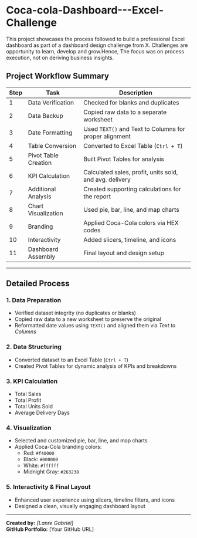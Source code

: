 # Coca-cola-Dashboard---Excel-Challenge

This project showcases the process followed to build a professional Excel dashboard as part of a dashboard design challenge from X. 
Challenges are opportunity to learn, develop and grow.Hence,
The focus was on process execution, not on deriving business insights.

## Project Workflow Summary

| Step | Task                        | Description                                                |
|------|-----------------------------|------------------------------------------------------------|
| 1    | Data Verification           | Checked for blanks and duplicates                          |
| 2    | Data Backup                 | Copied raw data to a separate worksheet                    |
| 3    | Date Formatting             | Used `TEXT()` and Text to Columns for proper alignment     |
| 4    | Table Conversion            | Converted to Excel Table (`Ctrl + T`)                      |
| 5    | Pivot Table Creation        | Built Pivot Tables for analysis                            |
| 6    | KPI Calculation             | Calculated sales, profit, units sold, and avg. delivery    |
| 7    | Additional Analysis         | Created supporting calculations for the report             |
| 8    | Chart Visualization         | Used pie, bar, line, and map charts                        |
| 9    | Branding                    | Applied Coca-Cola colors via HEX codes                     |
| 10   | Interactivity               | Added slicers, timeline, and icons                         |
| 11   | Dashboard Assembly          | Final layout and design setup                              |

---

## Detailed Process

### 1. Data Preparation  
- Verified dataset integrity (no duplicates or blanks)  
- Copied raw data to a new worksheet to preserve the original  
- Reformatted date values using `TEXT()` and aligned them via *Text to Columns*

### 2. Data Structuring  
- Converted dataset to an Excel Table (`Ctrl + T`)  
- Created Pivot Tables for dynamic analysis of KPIs and breakdowns

### 3. KPI Calculation  
- Total Sales  
- Total Profit  
- Total Units Sold  
- Average Delivery Days

### 4. Visualization  
- Selected and customized pie, bar, line, and map charts  
- Applied Coca-Cola branding colors:
  - Red: `#f40000`  
  - Black: `#000000`  
  - White: `#ffffff`  
  - Midnight Gray: `#263238`

### 5. Interactivity & Final Layout  
- Enhanced user experience using slicers, timeline filters, and icons  
- Designed a clean, visually engaging dashboard layout

---

**Created by:** *[Lanre Gabriel]*  
**GitHub Portfolio:** [Your GitHub URL]
